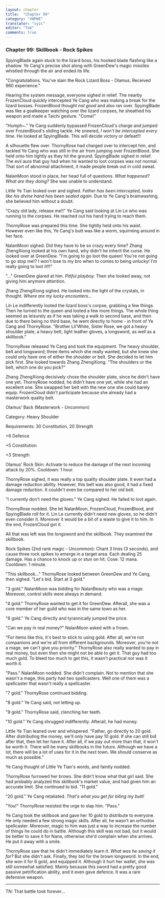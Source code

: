 ```yaml
---
layout: chapter
title:  "Chapter 99"
category: "VWPWE"
translator: "syzc"
editor: "Tab"
comments: true
---
```


### Chapter 99: Skillbook - Rock Spikes
 
SpyingBlade again stuck to the lizard boss, his hooked blade flashing like a shadow. Ye Cang's precise shot along with GreenDew's magic missiles whistled through the air and ended its life.
 
"Congratulations. You've slain the Rock Lizard Boss - Olamus. Received 960 experience."
 
Hearing the system message, everyone sighed in relief. The nearby FrozenCloud quickly intercepted Ye Cang who was making a break for the lizard bosses. FrozenBlood thought *not good* and also ran over. SpyingBlade was like a goalkeeper watching over the lizard corpses, he sheathed his weapon and made a Taichi gesture. "Come!"
 
"Humph~." Ye Cang suddenly bypassed FrozenCloud's charge and jumped over FrozenBlood's sliding tackle. He sneered, *I won't be intercepted every time.* He looked at SpyingBlade. This will decide victory or defeat!!!
 
A silhouette flew over. ThornyRose had charged over to intercept him, and tackled Ye Cang who was still in the air from jumping over FrozenBlood. She held onto him tightly as they hit the ground. SpyingBlade sighed in relief. The evil aura that guy had when he wanted to loot corpses was not normal. That sort of abnormal attachment, it made people break out in cold sweat.
 
NalanMoon stood in place, her head full of questions. *What happened? What are they doing?* She was unable to understand.
 
Little Ye Tian looked over and sighed. *Father has been intercepted, looks like his divine hand has been sealed again.* Due to Ye Cang's brainwashing, she believed him without a doubt.
 
"Crazy old lady, release me!!" Ye Cang said looking at Lin Le who was running to the corpses. He reached out his hand trying to reach them.
 
ThornyRose was prepared this time. She tightly held onto his waist. However even like this, Ye Cang's butt was like a worm, squirming around in her face.
 
NalanMoon sighed. Did they have to be so crazy every time? Zhang ZhengXiong looked at his own hand, why didn't he inherit the curse. He looked over at GreenDew. "I'm going to go loot the queen! You're not going to go stop me!? I won't lose to my bro when to comes to being unlucky! I'm really going to loot it!!!"
 
"..." GreenDew glared at him. *Pitiful playboy.* Then she looked away, not giving him anymore attention.
 
Zhang ZhengXiong sighed. He looked into the light of the crystals, in thought. *Where are my lucky encounters...*
 
Lin Le indifferently looted the lizard boss's corpse, grabbing a few things. Then he turned to the queen and looted a few more things. The whole thing seemed as leisurely as if he was taking a walk to second base, and then due to there being no third base, he went directly to home - in front of Ye Cang and ThornyRose. "Brother Lil'White, Sister Rose, we got a heavy shoulder plate, a heavy belt, light leather gloves, a longsword, as well as a skillbook."
 
ThornyRose released Ye Cang and took the equipment. The heavy shoulder, belt and longsword; three items which she really wanted, but she knew she could only have one of either the shoulder or belt. She decided to let him pick first. She looked towards Zhang ZhengXiong. "The shoulders or the belt, which one do you pick?"
 
Zhang ZhengXiong decisively chose the shoulder plate, since he didn't have one yet. ThornyRose nodded, he didn't have one yet, while she had an excellent one. She swapped her belt with the new one she could barely equip. FrozenCloud didn't participate because she already had a masterwork quality belt. 
 
Olamus' Back (Masterwork - Uncommon)
 
Category: Heavy Shoulder
 
Requirements: 30 Constitution, 20 Strength
 
+6 Defence
 
+5 Constitution
 
+3 Strength
 
Olamus' Rock Skin: Activate to reduce the damage of the next incoming attack by 20%. Cooldown: 1 hour.
 
ThornyRose sighed, it was really a top quality shoulder plate. It even had a damage reduction ability. However, this belt was also good, it had a fixed damage reduction. It couldn't even be compared to her old belt.
 
"I currently don't need the gloves." Ye Cang sighed. He failed to loot again.
 
ThornyRose nodded. She let NalanMoon, FrozenCloud, FrozenBlood, and SpyingBlade roll for it. Lin Le currently didn't need new gloves, so he didn't even consider it. Moreover it would be a bit of a waste to give it to him. In the end, FrozenCloud got it.
 
All that was left was the longsword and the skillbook. They examined the skillbook.
 
Rock Spikes (2nd rank magic - Uncommon): Chant 3 lines (3 seconds), and cause three rock spikes to emerge in a target area. Each dealing 25 damage. Has a chance to knock up or stun on hit. Cose: 12 mana. Cooldown: 1 minute. 
 
"This skillbook..." ThornyRose looked between GreenDew and Ye Cang, then sighed. "Let's bid. Start at 3 gold."
 
"3 gold." NalanMoon was bidding for NalanBeauty who was a mage. Moreover, control skills were always in demand.
 
"4 gold." ThornyRose wanted to get it for GreenDew. Afterall, she was a core member of her guild who was in the same town as her.
 
"6 gold." Ye Cang directly and tyrannically jumped the price. 
 
"Can we pay in real money?" NalanMoon asked with a frown.
 
"For items like this, it's best to stick to using gold. After all, we're not companions and we're all from different backgrounds. Moreover, you're not a mage, we can't give you priority." ThornyRose also really wanted to pay in real money, but even then she might not be able to get it. That guy had too much gold. To bleed too much to get this, it wasn't practical nor was it worth it.
 
"Pass." NalanMoon nodded. She didn't complain. Not to mention that she wasn't a mage, this party had two spellcasters. Well one of them was a spellcaster that wasn't really a spellcaster.
 
"7 gold." ThornyRose continued bidding.
 
"8 gold." Ye Cang said, not letting up.
 
"9 gold." ThornyRose said, clenching her teeth.
 
"10 gold." Ye Cang shrugged indifferently. Afterall, he had money.
 
Little Ye Tian leaned over and whispered. "Father, go directly to 20 gold. After distributing the money, we'll only have pay 10 gold. If she can still bid after that, then let her have it. After all, if we pay out more than that, it won't be worth it. There will be many skillbooks in the future. Although we have a lot, there will be a lot of uses for it in the next town. We should conserve as much as possible."
 
Ye Cang thought of Little Ye Tian's words, and faintly nodded.
 
ThornyRose furrowed her brows. She didn't know what that girl said. She had probably analyzed this skillbook's market value, and had given him an accurate limit. She continued to bid. "11 gold."
 
"20 gold." Ye Cang retaliated. *That's what you get for biting my butt!*
 
"You!" ThornyRose resisted the urge to slap him. "Pass."
 
Ye Cang took the skillbook and gave her 10 gold to distribute to everyone. He only needed a few strong magic skills. After all, he wasn't an orthodox spellcaster. Moreover, magic to him was just a way to increase the number of things he could do in battle. Although this skill was not bad, but it would be better to save it for Nana, otherwise she'd complain when she arrives. He put it away with a smile.
 
ThornyRose saw that he didn't immediately learn it. *What was he saving it for?* But she didn't ask. Finally, they bid for the brown longsword. In the end, she won it for 6 gold, and equipped it. Although it hurt her wallet, she was still somewhat satisfied. Mainly because this sword had a pretty good passive petrification ability, and it even gave defence. It was a rare defensive weapon.

---

TN: That battle took forever...